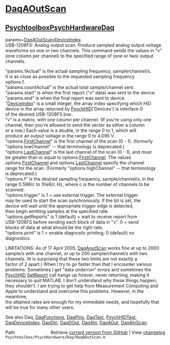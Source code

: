 # [DaqAOutScan](DaqAOutScan)
## [Psychtoolbox](Psychtoolbox)[PsychHardware](PsychHardware)[Daq](Daq)

params=[DaqAOutScan](DaqAOutScan)[(DeviceIndex]((DeviceIndex),v,options)  
USB-1208FS: Analog output scan. Produce sampled analog output voltage  
waveforms on one or two channels. This command sends the values in "v"  
(one column per channel) to the specified range of (one or two) output  
channels.  
  
"params.fActual" is the actual sampling frequency, sample/channel/s.  
      It is as close as possible to the requested sampling frequency  
      options.f.  
"params.countActual" is the actual total sample/channel sent.  
"params.start" is when the first report ("v" data) was sent to the device.  
"params.end" is when the final report was sent to device.  
"[DeviceIndex](DeviceIndex)" is a small integer, the array index specifying which HID  
      device in the array returned by [PsychHID](PsychHID)('Devices') is interface 0   
      of the desired USB-1208FS box.   
"v" is a matrix, with one column per channel. (If you're using only one    
      channel, then you're allowed to send the vector as either a column  
      or a row.) Each value is a double, in the range 0 to 1, which will  
      produce an output voltage in the range 0 to 4.095 V.  
"options.[FirstChannel](FirstChannel)" is the first channel of the scan (0 - 1). (formerly  
      "options.lowChannel" -- that terminology is deprecated.)  
"options.[LastChannel](LastChannel)" is the last channel of the scan (0 - 1), and must   
      be greater than or equal to options.[FirstChannel](FirstChannel). The values  
      options.[FirstChannel](FirstChannel) and options.[LastChannel](LastChannel) specify the channel  
      range for the scan. (Formerly "options.highChannel" -- that terminology  
      is deprecated.)  
"options.f" is the desired sampling frequency, sample/channel/s, in the  
      range 0.596/c to 10e6/c Hz, where c is the number of channels to be  
      scanned.  
"options.trigger" is 1 = use external trigger. The external trigger   
      may be used to start the scan synchronously. If the bit is set, the  
      device will wait until the appropriate trigger edge is detected,  
      then begin emitting samples at the specified rate.   
"options.getReports" is 1 (default) = wait to receive report from  
      USB-1208FS before sending each block of data in "v". 0 = send  
      blocks of data at what should be the right rate.  
"options.print" is 1 = enable diagnostic printing; 0 (default) no   
      diagnostics.  
  
LIMITATIONS: As of 17 April 2005, [DaqAoutScan](DaqAoutScan) works fine at up to 2000  
sample/s with one channel, or up to 200 sample/channel/s with two  
channels. (It is surprising that these two limits are not exactly a  
factor of 2 apart.) When I try to go faster than that I encounter various  
problems. Sometimes I get "data underrun" errors and sometimes the  
[PsychHID](PsychHID) [SetReport](SetReport) call hangs up forever, never returning, making it  
necessary to quit MATLAB. I don't understand why these things happen;  
they shouldn't. I am trying to get help from Measurement Computing and  
Apple to understand and overcome this problems. However, in the meantime,  
the attained rates are enough for my immediate needs, and hopefully that  
will be true for many other users.   
  
See also Daq, [DaqFunctions](DaqFunctions), [DaqPins](DaqPins), [DaqTest](DaqTest), [PsychHIDTest](PsychHIDTest),  
[DaqDeviceIndex](DaqDeviceIndex), [DaqDIn](DaqDIn), [DaqDOut](DaqDOut), [DaqAIn](DaqAIn), [DaqAOut](DaqAOut), [DaqAInScan](DaqAInScan).  




<div class="code_header" style="text-align:right;">
  <span style="float:left;">Path&nbsp;&nbsp;</span> <span class="counter">Retrieve <a href=
  "https://raw.github.com/Psychtoolbox-3/Psychtoolbox-3/beta/Psychtoolbox/PsychHardware/Daq/DaqAOutScan.m">current version from GitHub</a> | View <a href=
  "https://github.com/Psychtoolbox-3/Psychtoolbox-3/commits/beta/Psychtoolbox/PsychHardware/Daq/DaqAOutScan.m">changelog</a></span>
</div>
<div class="code">
  <code>Psychtoolbox/PsychHardware/Daq/DaqAOutScan.m</code>
</div>

